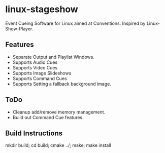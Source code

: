# linux-stageshow
Event Cueing Software for Linux aimed at Conventions. Inspired by Linux-Show-Player.

## Features
- Separate Output and Playlist Windows.
- Supports Audio Cues
- Supports Video Cues
- Supports Image Slideshows
- Supports Command Cues
- Supports Setting a fallback background image.

## ToDo
- Cleanup add/remove memory management.
- Build out Command Cue features.

## Build Instructions
mkdir build; cd build; cmake ../; make; make install
